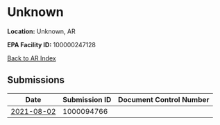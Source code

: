 # Unknown

**Location:** Unknown, AR

**EPA Facility ID:** 100000247128

[Back to AR Index](../../index.md)

## Submissions

| Date | Submission ID | Document Control Number |
|------|--------------|-------------------------|
| [2021-08-02](submissions/1000094766.md) | 1000094766 |  |
